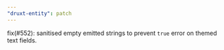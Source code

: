 ```yaml
---
"druxt-entity": patch
---
```


fix(#552): sanitised empty emitted strings to prevent `true` error on themed text fields.
